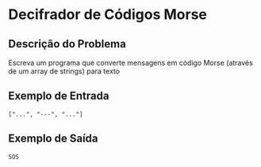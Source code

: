 # Decifrador de Códigos Morse

## Descrição do Problema

Escreva um programa que converte mensagens em código Morse (através de um array de strings) para texto

## Exemplo de Entrada

```
["...", "---", "..."]
```

## Exemplo de Saída

```
SOS
```
